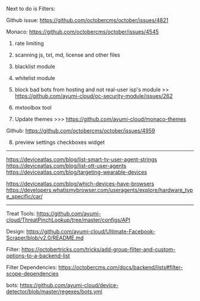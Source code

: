 Next to do is Filters:

Github issue: https://github.com/octobercms/october/issues/4821

Monaco: https://github.com/octobercms/october/issues/4545

1. rate limiting

2. scanning js, txt, md, license and other files

3. blacklist module

4. whitelist module

5. block bad bots from hosting and not real-user isp's module >> https://github.com/ayumi-cloud/oc-security-module/issues/262

6. mxtoolbox tool

7. Update themes >>> https://github.com/ayumi-cloud/monaco-themes

Github: https://github.com/octobercms/october/issues/4959

8. preview settings checkboxes widget


------------

https://deviceatlas.com/blog/list-smart-tv-user-agent-strings
https://deviceatlas.com/blog/list-ott-user-agents
https://deviceatlas.com/blog/targeting-wearable-devices

https://deviceatlas.com/blog/which-devices-have-browsers
https://developers.whatismybrowser.com/useragents/explore/hardware_type_specific/car/

----------

Treat Tools: https://github.com/ayumi-cloud/ThreatPinchLookup/tree/master/configs/API

Design: https://github.com/ayumi-cloud/Ultimate-Facebook-Scraper/blob/v2.0/README.md

Filter: https://octobertricks.com/tricks/add-group-filter-and-custom-options-to-a-backend-list

Filter Dependencies: https://octobercms.com/docs/backend/lists#filter-scope-dependencies

bots: https://github.com/ayumi-cloud/device-detector/blob/master/regexes/bots.yml
